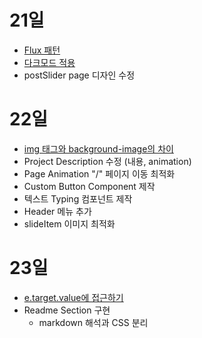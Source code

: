 # 21일
- [Flux 패턴](https://github.com/dnrgus1127/TIL/blob/main/%EB%94%94%EC%9E%90%EC%9D%B8%20%ED%8C%A8%ED%84%B4/Flux.md)
- [다크모드 적용](https://github.com/dnrgus1127/TIL/blob/main/Project/PortFolio/%ED%85%8C%EB%A7%88%20%EC%A0%81%EC%9A%A9.md)
- postSlider page 디자인 수정

# 22일
- [img 태그와 background-image의 차이](https://github.com/dnrgus1127/TIL/blob/main/CSS/%EB%B0%B0%EA%B2%BD%20%EC%9D%B4%EB%AF%B8%EC%A7%80%EB%A1%9C%20img%ED%83%9C%EA%B7%B8%EC%99%80%20background-image%20%EC%86%8D%EC%84%B1%20%EB%AC%B4%EC%97%87%EC%9D%84%20%EC%84%A0%ED%83%9D%ED%95%B4%EC%95%BC%20%ED%95%A0%EA%B9%8C%3F.md)
- Project Description 수정 (내용, animation)
- Page Animation "/" 페이지 이동 최적화
- Custom Button Component 제작
- 텍스트 Typing 컴포넌트 제작
- Header 메뉴 추가
- slideItem 이미지 최적화

# 23일
- [e.target.value에 접근하기](https://github.com/dnrgus1127/TIL/blob/main/TypeScript/Property%20'X'%20does%20not%20exist%20on%20type%20'EventTarget'%20in%20TS.md)
- Readme Section 구현
   - markdown 해석과 CSS 분리
